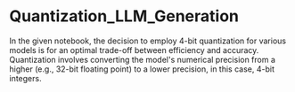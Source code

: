 # Quantization_LLM_Generation
In the given notebook, the decision to employ 4-bit quantization for various models is for an optimal trade-off between efficiency and accuracy. Quantization involves converting the model's numerical precision from a higher (e.g., 32-bit floating point) to a lower precision, in this case, 4-bit integers.
